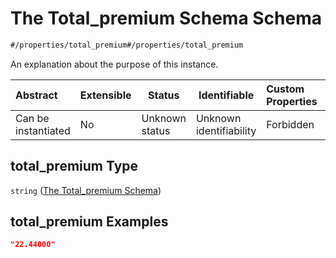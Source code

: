 # The Total_premium Schema Schema

```txt
#/properties/total_premium#/properties/total_premium
```

An explanation about the purpose of this instance.


| Abstract            | Extensible | Status         | Identifiable            | Custom Properties | Additional Properties | Access Restrictions | Defined In                                                                  |
| :------------------ | ---------- | -------------- | ----------------------- | :---------------- | --------------------- | ------------------- | --------------------------------------------------------------------------- |
| Can be instantiated | No         | Unknown status | Unknown identifiability | Forbidden         | Allowed               | none                | [quotes.schema.json\*](../../out/quotes.schema.json "open original schema") |

## total_premium Type

`string` ([The Total_premium Schema](quotes-properties-the-total_premium-schema.md))

## total_premium Examples

```json
"22.44000"
```
